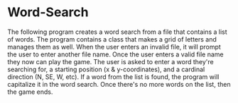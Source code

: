# Word-Search

The following program creates a word search from a file that contains
a list of words. The program contains a class that makes a grid of
letters and manages them as well. When the user enters an invalid
file, it will prompt the user to enter another file name. Once the
user enters a valid file name they now can play the game. The user is
asked to enter a word they're searching for, a starting position (x &
y-coordinates), and a cardinal direction (N, SE, W, etc). If a word
from the list is found, the program will capitalize it in the word
search. Once there's no more words on the list, then the game ends.

